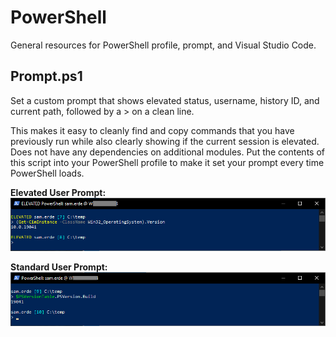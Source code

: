 # PowerShell
General resources for PowerShell profile, prompt, and Visual Studio Code. 

## Prompt.ps1
Set a custom prompt that shows elevated status, username, history ID, and current path, followed by a > on a clean line. 

This makes it easy to cleanly find and copy commands that you have previously run while also clearly showing if the current session is elevated. Does not have any dependencies on additional modules. Put the contents of this script into your PowerShell profile to make it set your prompt every time PowerShell loads.

**Elevated User Prompt:**
![Elevated Prompt](/images/elevated-prompt.png)

**Standard User Prompt:**
![Standard Prompt](/images/standard-prompt.png)
